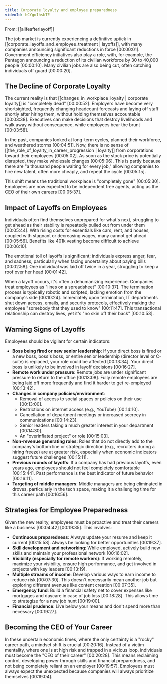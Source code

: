 ```yaml
---
title: Corporate loyalty and employee preparedness
videoId: hCYgoIhsbTE
---
```


From: [[alifeafterlayoff]] <br/> 

The job market is currently experiencing a definitive uptick in [[corporate_layoffs_and_employee_treatment | layoffs]], with many companies announcing significant reductions in force <a class="yt-timestamp" data-t="00:00:01">[00:00:01]</a>. Government efficiency initiatives also play a role, with, for example, the Pentagon announcing a reduction of its civilian workforce by 30 to 40,000 people <a class="yt-timestamp" data-t="00:00:10">[00:00:10]</a>. Many civilian jobs are also being cut, often catching individuals off guard <a class="yt-timestamp" data-t="00:00:20">[00:00:20]</a>.

## The Decline of Corporate Loyalty

The current reality is that [[changes_in_workplace_loyalty | corporate loyalty]] is "completely dead" <a class="yt-timestamp" data-t="00:00:52">[00:00:52]</a>. Employers have become very shortsighted, frequently changing headcount forecasts and laying off staff shortly after hiring them, without holding themselves accountable <a class="yt-timestamp" data-t="00:03:38">[00:03:38]</a>. Executives can make decisions that destroy livelihoods and walk away without consequence, while employees bear the brunt <a class="yt-timestamp" data-t="00:03:58">[00:03:58]</a>.

In the past, companies looked at long-term cycles, planned their workforce, and weathered storms <a class="yt-timestamp" data-t="00:04:51">[00:04:51]</a>. Now, there is no sense of [[the_role_of_loyalty_in_career_progression | loyalty]] from corporations toward their employees <a class="yt-timestamp" data-t="00:05:02">[00:05:02]</a>. As soon as the stock price is potentially disrupted, they make wholesale changes <a class="yt-timestamp" data-t="00:05:06">[00:05:06]</a>. This is partly because there are "a thousand people waiting for every job," allowing companies to hire new talent, often more cheaply, and repeat the cycle <a class="yt-timestamp" data-t="00:05:15">[00:05:15]</a>.

This shift means the traditional workplace is "completely gone" <a class="yt-timestamp" data-t="00:05:30">[00:05:30]</a>. Employees are now expected to be independent free agents, acting as the CEO of their own careers <a class="yt-timestamp" data-t="00:05:37">[00:05:37]</a>.

## Impact of Layoffs on Employees

Individuals often find themselves unprepared for what's next, struggling to get ahead as their stability is repeatedly pulled out from under them <a class="yt-timestamp" data-t="00:05:44">[00:05:44]</a>. With rising costs for essentials like cars, rent, and houses, coupled with stagnant or decreasing wages, many cannot get ahead <a class="yt-timestamp" data-t="00:05:56">[00:05:56]</a>. Benefits like 401k vesting become difficult to achieve <a class="yt-timestamp" data-t="00:06:10">[00:06:10]</a>.

The emotional toll of layoffs is significant; individuals express anger, fear, and sadness, particularly when facing uncertainty about paying bills <a class="yt-timestamp" data-t="00:02:58">[00:02:58]</a>. One individual was laid off twice in a year, struggling to keep a roof over her head <a class="yt-timestamp" data-t="00:01:42">[00:01:42]</a>.

When a layoff occurs, it's often a dehumanizing experience. Companies treat employees as "lines on a spreadsheet" <a class="yt-timestamp" data-t="00:10:37">[00:10:37]</a>. The termination process is typically robotic and scripted, lacking emotion from the company's side <a class="yt-timestamp" data-t="00:10:24">[00:10:24]</a>. Immediately upon termination, IT departments shut down access, emails, and security protocols, effectively making the employee "somebody that they used to know" <a class="yt-timestamp" data-t="00:11:47">[00:11:47]</a>. This transactional relationship can destroy lives, yet it's "no skin off their back" <a class="yt-timestamp" data-t="00:10:53">[00:10:53]</a>.

## Warning Signs of Layoffs

Employees should be vigilant for certain indicators:
*   **Boss being fired or new senior leadership**: If your direct boss is fired or a new boss, boss's boss, or entire senior leadership (director level or C-suite) is replaced, your role could be affected <a class="yt-timestamp" data-t="00:13:34">[00:13:34]</a>. Your direct boss is unlikely to be involved in layoff decisions <a class="yt-timestamp" data-t="00:16:27">[00:16:27]</a>.
*   **Remote work under pressure**: Remote jobs are under significant pressure to return to the office <a class="yt-timestamp" data-t="00:13:08">[00:13:08]</a>. Fully remote employees are being laid off more frequently and find it harder to get re-employed <a class="yt-timestamp" data-t="00:13:42">[00:13:42]</a>.
*   **Changes in company policies/environment**:
    *   Removal of access to social spaces or policies on their use <a class="yt-timestamp" data-t="00:13:00">[00:13:00]</a>.
    *   Restrictions on internet access (e.g., YouTube) <a class="yt-timestamp" data-t="00:14:10">[00:14:10]</a>.
    *   Cancellation of department meetings or increased secrecy in communications <a class="yt-timestamp" data-t="00:14:23">[00:14:23]</a>.
    *   Senior leaders taking a much greater interest in your department <a class="yt-timestamp" data-t="00:14:30">[00:14:30]</a>.
    *   An "overinflated project" or role <a class="yt-timestamp" data-t="00:15:03">[00:15:03]</a>.
*   **Non-revenue generating roles**: Roles that do not directly add to the company's bottom line or strategic direction (e.g., recruiters during a hiring freeze) are at greater risk, especially when economic indicators suggest future challenges <a class="yt-timestamp" data-t="00:15:11">[00:15:11]</a>.
*   **Previous rounds of layoffs**: If a company has had previous layoffs, even years ago, employees should not feel completely comfortable <a class="yt-timestamp" data-t="00:15:44">[00:15:44]</a>. Past performance is the best indicator of future behavior <a class="yt-timestamp" data-t="00:16:11">[00:16:11]</a>.
*   **Targeting of middle managers**: Middle managers are being eliminated in droves, particularly in the tech space, making it a challenging time for this career path <a class="yt-timestamp" data-t="00:16:56">[00:16:56]</a>.

## Strategies for Employee Preparedness

Given the new reality, employees must be proactive and treat their careers like a business <a class="yt-timestamp" data-t="00:04:42">[00:04:42]</a> <a class="yt-timestamp" data-t="00:19:35">[00:19:35]</a>. This involves:

*   **Continuous preparedness**: Always update your resume and keep it current <a class="yt-timestamp" data-t="00:15:58">[00:15:58]</a>. Always be looking for better opportunities <a class="yt-timestamp" data-t="00:19:37">[00:19:37]</a>.
*   **Skill development and networking**: While employed, actively build new skills and maintain your professional network <a class="yt-timestamp" data-t="00:16:02">[00:16:02]</a>.
*   **Visibility (especially for remote workers)**: If working remotely, maximize your visibility, ensure high performance, and get involved in projects with key leaders <a class="yt-timestamp" data-t="00:13:19">[00:13:19]</a>.
*   **Multiple streams of income**: Develop various ways to earn income to reduce risk <a class="yt-timestamp" data-t="00:07:30">[00:07:30]</a>. This doesn't necessarily mean another job but exploring different avenues like content creation <a class="yt-timestamp" data-t="00:07:35">[00:07:35]</a>.
*   **Emergency fund**: Build a financial safety net to cover expenses like mortgages and daycare in case of job loss <a class="yt-timestamp" data-t="00:18:28">[00:18:28]</a>. This allows time to strategize for a new job hunt <a class="yt-timestamp" data-t="00:19:00">[00:19:00]</a>.
*   **Financial prudence**: Live below your means and don't spend more than necessary <a class="yt-timestamp" data-t="00:19:27">[00:19:27]</a>.

## Becoming the CEO of Your Career

In these uncertain economic times, where the only certainty is a "rocky" career path, a mindset shift is crucial <a class="yt-timestamp" data-t="00:20:16">[00:20:16]</a>. Instead of a victim mentality, where one is at high risk and trapped in a vicious loop, individuals must become the "CEO of their career" <a class="yt-timestamp" data-t="00:20:28">[00:20:28]</a>. This means reclaiming control, developing power through skills and financial preparedness, and not being completely reliant on an employer <a class="yt-timestamp" data-t="00:19:57">[00:19:57]</a>. Employees must always expect the unexpected because companies will always prioritize themselves <a class="yt-timestamp" data-t="00:19:04">[00:19:04]</a>.